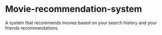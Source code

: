 # Movie-recommendation-system
A system that recommends movies based on your search history and your friends recommendations. 
